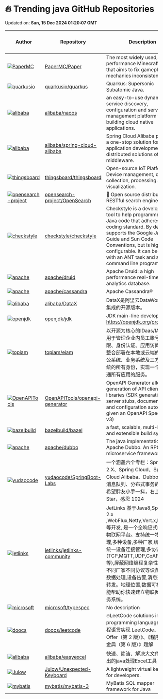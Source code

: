 # 🔥 Trending java GitHub Repositories

Updated on: **Sun, 15 Dec 2024 01:20:07 GMT**

| Author | Repository | Description | Language | ⭐ Total Stars | 🌟 Stars Today |
|--------|------------|-------------|----------|----------------|----------------|
| [![PaperMC](https://private-avatars.githubusercontent.com/u/58008?jwt=eyJhbGciOiJIUzI1NiIsInR5cCI6IkpXVCJ9.eyJpc3MiOiJnaXRodWIuY29tIiwiYXVkIjoicmF3LmdpdGh1YnVzZXJjb250ZW50LmNvbSIsImtleSI6ImtleTEiLCJleHAiOjE3MzQxODU4MjAsIm5iZiI6MTczNDE4NDYyMCwicGF0aCI6Ii91LzU4MDA4In0.8bSTStPtkoii_GhNMMP1-U4HP78O_cG9_r8PY9PkBrg&s=40&v=4)](https://github.com/PaperMC) | [PaperMC/Paper](https://github.com/PaperMC/Paper) | The most widely used, high performance Minecraft server that aims to fix gameplay and mechanics inconsistencies | Java | 10156 | 2 |
| [![quarkusio](https://avatars.githubusercontent.com/u/1279749?s=40&v=4)](https://github.com/quarkusio) | [quarkusio/quarkus](https://github.com/quarkusio/quarkus) | Quarkus: Supersonic Subatomic Java. | Java | 13924 | 6 |
| [![alibaba](https://avatars.githubusercontent.com/u/37170243?s=40&v=4)](https://github.com/alibaba) | [alibaba/nacos](https://github.com/alibaba/nacos) | an easy-to-use dynamic service discovery, configuration and service management platform for building cloud native applications. | Java | 30499 | 8 |
| [![alibaba](https://avatars.githubusercontent.com/u/5254035?s=40&v=4)](https://github.com/alibaba) | [alibaba/spring-cloud-alibaba](https://github.com/alibaba/spring-cloud-alibaba) | Spring Cloud Alibaba provides a one-stop solution for application development for the distributed solutions of Alibaba middleware. | Java | 28068 | 5 |
| [![thingsboard](https://avatars.githubusercontent.com/u/8308069?s=40&v=4)](https://github.com/thingsboard) | [thingsboard/thingsboard](https://github.com/thingsboard/thingsboard) | Open-source IoT Platform - Device management, data collection, processing and visualization. | Java | 17812 | 1 |
| [![opensearch-project](https://avatars.githubusercontent.com/in/29110?s=40&v=4)](https://github.com/opensearch-project) | [opensearch-project/OpenSearch](https://github.com/opensearch-project/OpenSearch) | 🔎 Open source distributed and RESTful search engine. | Java | 9938 | 3 |
| [![checkstyle](https://avatars.githubusercontent.com/u/812984?s=40&v=4)](https://github.com/checkstyle) | [checkstyle/checkstyle](https://github.com/checkstyle/checkstyle) | Checkstyle is a development tool to help programmers write Java code that adheres to a coding standard. By default it supports the Google Java Style Guide and Sun Code Conventions, but is highly configurable. It can be invoked with an ANT task and a command line program. | Java | 8376 | 1 |
| [![apache](https://avatars.githubusercontent.com/u/1214075?s=40&v=4)](https://github.com/apache) | [apache/druid](https://github.com/apache/druid) | Apache Druid: a high performance real-time analytics database. | Java | 13548 | 2 |
| [![apache](https://avatars.githubusercontent.com/u/42158?s=40&v=4)](https://github.com/apache) | [apache/cassandra](https://github.com/apache/cassandra) | Apache Cassandra® | Java | 8910 | 3 |
| [![alibaba](https://avatars.githubusercontent.com/u/1905000?s=40&v=4)](https://github.com/alibaba) | [alibaba/DataX](https://github.com/alibaba/DataX) | DataX是阿里云DataWorks数据集成的开源版本。 | Java | 16080 | 1 |
| [![openjdk](https://avatars.githubusercontent.com/u/61436102?s=40&v=4)](https://github.com/openjdk) | [openjdk/jdk](https://github.com/openjdk/jdk) | JDK main-line development https://openjdk.org/projects/jdk | Java | 20060 | 6 |
| [![topiam](https://avatars.githubusercontent.com/u/58818093?s=40&v=4)](https://github.com/topiam) | [topiam/eiam](https://github.com/topiam/eiam) | 以开源为核心的IDaas/IAM平台，用于管理企业内员工账号、权限、身份认证、应用访问，帮助整合部署在本地或云端的内部办公系统、业务系统及三方 SaaS 系统的所有身份，实现一个账号打通所有应用的服务。 | Java | 687 | 12 |
| [![OpenAPITools](https://avatars.githubusercontent.com/u/934260?s=40&v=4)](https://github.com/OpenAPITools) | [OpenAPITools/openapi-generator](https://github.com/OpenAPITools/openapi-generator) | OpenAPI Generator allows generation of API client libraries (SDK generation), server stubs, documentation and configuration automatically given an OpenAPI Spec (v2, v3) | Java | 22180 | 11 |
| [![bazelbuild](https://avatars.githubusercontent.com/u/3524818?s=40&v=4)](https://github.com/bazelbuild) | [bazelbuild/bazel](https://github.com/bazelbuild/bazel) | a fast, scalable, multi-language and extensible build system | Java | 23374 | 4 |
| [![apache](https://avatars.githubusercontent.com/u/9292748?s=40&v=4)](https://github.com/apache) | [apache/dubbo](https://github.com/apache/dubbo) | The java implementation of Apache Dubbo. An RPC and microservice framework. | Java | 40569 | 0 |
| [![yudaocode](https://avatars.githubusercontent.com/u/2015545?s=40&v=4)](https://github.com/yudaocode) | [yudaocode/SpringBoot-Labs](https://github.com/yudaocode/SpringBoot-Labs) | 一个涵盖六个专栏：Spring Boot 2.X、Spring Cloud、Spring Cloud Alibaba、Dubbo、分布式消息队列、分布式事务的仓库。希望胖友小手一抖，右上角来个 Star，感恩 1024 | Java | 19226 | 2 |
| [![jetlinks](https://avatars.githubusercontent.com/u/7791838?s=40&v=4)](https://github.com/jetlinks) | [jetlinks/jetlinks-community](https://github.com/jetlinks/jetlinks-community) | JetLinks 基于Java8,Spring Boot 2.x ,WebFlux,Netty,Vert.x,Reactor等开发, 是一个全响应式的企业级物联网平台。支持统一物模型管理,多种设备,多种厂家,统一管理。统一设备连接管理,多协议适配(TCP,MQTT,UDP,CoAP,HTTP等),屏蔽网络编程复杂性,灵活接入不同厂家不同协议等设备。实时数据处理,设备告警,消息通知,数据转发。地理位置,数据可视化等。能帮助你快速建立物联网相关业务系统。 | Java | 5721 | 1 |
| [![microsoft](https://avatars.githubusercontent.com/u/1031227?s=40&v=4)](https://github.com/microsoft) | [microsoft/typespec](https://github.com/microsoft/typespec) | No description | Java | 4590 | 6 |
| [![doocs](https://avatars.githubusercontent.com/u/21008209?s=40&v=4)](https://github.com/doocs) | [doocs/leetcode](https://github.com/doocs/leetcode) | 🔥LeetCode solutions in any programming language \| 多种编程语言实现 LeetCode、《剑指 Offer（第 2 版）》、《程序员面试金典（第 6 版）》题解 | Java | 32104 | 10 |
| [![alibaba](https://avatars.githubusercontent.com/u/18475586?s=40&v=4)](https://github.com/alibaba) | [alibaba/easyexcel](https://github.com/alibaba/easyexcel) | 快速、简洁、解决大文件内存溢出的java处理Excel工具 | Java | 32894 | 5 |
| [![Julow](https://avatars.githubusercontent.com/u/2310568?s=40&v=4)](https://github.com/Julow) | [Julow/Unexpected-Keyboard](https://github.com/Julow/Unexpected-Keyboard) | A lightweight virtual keyboard for developers. | Java | 1843 | 46 |
| [![mybatis](https://avatars.githubusercontent.com/u/975267?s=40&v=4)](https://github.com/mybatis) | [mybatis/mybatis-3](https://github.com/mybatis/mybatis-3) | MyBatis SQL mapper framework for Java | Java | 19869 | 3 |
